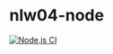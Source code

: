 # nlw04-node

[![Node.js CI](https://github.com/douglasangeli/nlw04-node/actions/workflows/node.js.yml/badge.svg?branch=main)](https://github.com/douglasangeli/nlw04-node/actions/workflows/node.js.yml)
